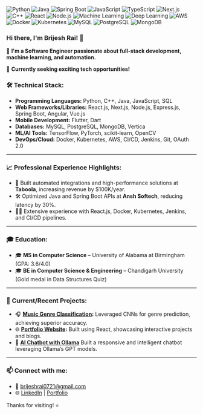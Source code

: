 ![Python](https://img.shields.io/badge/-Python-3776AB?logo=python&logoColor=white)
![Java](https://img.shields.io/badge/-Java-E34A86?logo=openjdk&logoColor=white)
![Spring Boot](https://img.shields.io/badge/-Spring%20Boot-6DB33F?logo=springboot&logoColor=white)
![JavaScript](https://img.shields.io/badge/-JavaScript-F7DF1E?logo=javascript&logoColor=black)
![TypeScript](https://img.shields.io/badge/-TypeScript-3178C6?logo=typescript&logoColor=white)
![Next.js](https://img.shields.io/badge/-Next.js-000000?logo=next.js&logoColor=white)
![C++](https://img.shields.io/badge/-C++-00599C?logo=cplusplus&logoColor=white)
![React](https://img.shields.io/badge/-React-61DAFB?logo=react&logoColor=black)
![Node.js](https://img.shields.io/badge/-Node.js-339933?logo=node.js&logoColor=white)
![Machine Learning](https://img.shields.io/badge/-Machine%20Learning-FF6F00?logo=tensorflow&logoColor=white)
![Deep Learning](https://img.shields.io/badge/-Deep%20Learning-005CED?logo=pytorch&logoColor=white)
![AWS](https://img.shields.io/badge/-AWS-232F3E?logo=amazonaws&logoColor=white)
![Docker](https://img.shields.io/badge/-Docker-2496ED?logo=docker&logoColor=white)
![Kubernetes](https://img.shields.io/badge/-Kubernetes-326CE5?logo=kubernetes&logoColor=white)
![MySQL](https://img.shields.io/badge/-MySQL-4479A1?logo=mysql&logoColor=white)
![PostgreSQL](https://img.shields.io/badge/-PostgreSQL-4169E1?logo=postgresql&logoColor=white)
![MongoDB](https://img.shields.io/badge/-MongoDB-47A248?logo=mongodb&logoColor=white)


### Hi there, I'm Brijesh Rai! 👋

🔭 **I'm a Software Engineer passionate about full-stack development, machine learning, and automation.**

💼 **Currently seeking exciting tech opportunities!**



### 🛠️ **Technical Stack:**

- **Programming Languages:** Python, C++, Java, JavaScript, SQL
- **Web Frameworks/Libraries:** React.js, Next.js, Node.js, Express.js, Spring Boot, Angular, Vue.js
- **Mobile Development:** Flutter, Dart
- **Databases:** MySQL, PostgreSQL, MongoDB, Vertica
- **ML/AI Tools:** TensorFlow, PyTorch, scikit-learn, OpenCV
- **DevOps/Cloud:** Docker, Kubernetes, AWS, CI/CD, Jenkins, Git, OAuth 2.0

---

### 📈 **Professional Experience Highlights:**

- 🚀 Built automated integrations and high-performance solutions at **Taboola**, increasing revenue by $100K/year.
- 🛠️ Optimized Java and Spring Boot APIs at **Ansh Softech**, reducing latency by 30%.
- 🧑‍💻 Extensive experience with React.js, Docker, Kubernetes, Jenkins, and CI/CD pipelines.

---

### 🎓 **Education:**

- 🎓 **MS in Computer Science** – University of Alabama at Birmingham (GPA: 3.6/4.0)
- 🎓 **BE in Computer Science & Engineering** – Chandigarh University (Gold medal in Data Structures Quiz)

---

### 🚧 **Current/Recent Projects:**

- 🎧 **[Music Genre Classification](https://github.com/BRijesHRa1/Music-Genre-Classification-using-GTZAN):** Leveraged CNNs for genre prediction, achieving superior accuracy.
- 🌐 **[Portfolio Website](https://brijesh-portfolio.vercel.app/):** Built using React, showcasing interactive projects and blogs.
- 🤖 **[AI Chatbot with Ollama](https://github.com/BRijesHRa1/Ai-chatbot)** Built a responsive and intelligent chatbot leveraging Ollama’s GPT models.

---

### 📫 **Connect with me:**

- 📧 [brijeshrai0721@gmail.com](mailto:brijeshrai0721@gmail.com)
- 🌐 [LinkedIn](https://www.linkedin.com/in/brijesh-rai-120712129/) | [Portfolio](https://brijesh-portfolio.vercel.app/)

Thanks for visiting! ⭐



